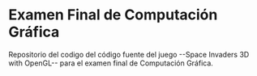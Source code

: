 # Examen Final de Computación Gráfica

Repositorio del codigo del código fuente del juego --Space Invaders 3D with OpenGL-- para el examen final de Computación Gráfica.